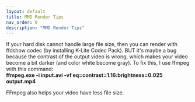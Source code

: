 ```yaml
---
layout: default
title: MMD Render Tips
nav_order: 0
description: "MMD Render Tips"
---
```

If your hard disk cannot handle large file size, then you can render with ffdshow codec (by installing K-Lite Codec Pack). BUT it's maybe a bug because the contrast of the output video is wrong, which makes your video become a bit darker (and color white become gray). To fix this, I use ffmpeg with this command:<br>
**ffmpeg.exe -i input.avi -vf eq=contrast=1.16:brightness=0.025 output.mp4**

FFmpeg also helps your video have less file size.
